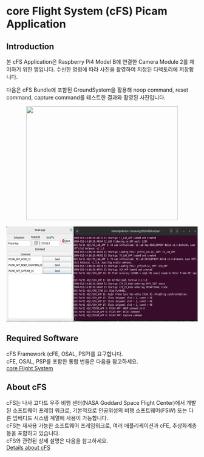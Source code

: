 # core Flight System (cFS) Picam Application
## Introduction
본 cFS Application은 Raspberry Pi4 Model B에 연결한 Camera Module 2를 제어하기 위한 앱입니다. 수신한 명령에 따라 사진을 촬영하여 지정된 디렉토리에 저장합니다.<br>

다음은 cFS Bundle에 포함된 GroundSystem을 활용해 noop command, reset command, capture command를 테스트한 결과와 촬영된 사진입니다.

<p align="center"><img src="images\images1.jpg" width="400" height="300"></p>

<p align="center"><img src="images\GroundSystem.png" width="650" height="250"></p>


## Required Software
cFS Framework (cFE, OSAL, PSP)를 요구합니다.<br>
cFE, OSAL, PSP를 포함한 통합 번들은 다음을 참고하세요.<br>
[core Flight System](https://github.com/nasa/cFS)


## About cFS
cFS는 나사 고다드 우주 비행 센터(NASA Goddard Space Flight Center)에서 개발된 소프트웨어 프레임 워크로, 기본적으로 인공위성의 비행 소프트웨어(FSW) 또는 다른 임베디드 시스템 계열에 사용이 가능합니다.<br>
cFS는 재사용 가능한 소프트웨어 프레임워크로, 여러 애플리케이션과 cFE, 추상화계층 등을 포함하고 있습니다.<br>
cFS와 관련된 상세 설명은 다음을 참고하세요.<br>
[Details about cFS](http://cfs.gsfc.nasa.gov)